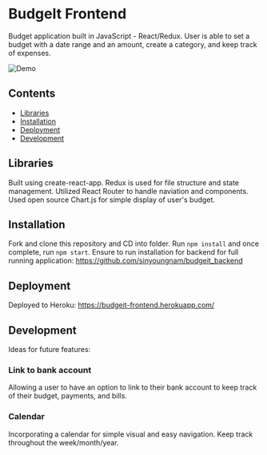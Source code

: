 # BudgeIt Frontend

Budget application built in JavaScript - React/Redux. User is able to set a budget with a date range and an amount, create a category, and keep track of expenses.

![Demo](https://user-images.githubusercontent.com/38287441/51202925-d9073000-18cd-11e9-8e9f-86ce2a8fd0d8.gif)

## Contents

- [Libraries](#libraries)
- [Installation](#installation)
- [Deployment](#deployment)
- [Development](#development)

## Libraries

Built using create-react-app. Redux is used for file structure and state management. Utilized React Router to handle naviation and components. Used open source Chart.js for simple display of user's budget.

## Installation

Fork and clone this repository and CD into folder. Run `npm install` and once complete, run `npm start`. Ensure to run installation for backend for full running application: https://github.com/sinyoungnam/budgeit_backend

## Deployment

Deployed to Heroku: https://budgeit-frontend.herokuapp.com/

## Development

Ideas for future features:

### Link to bank account

Allowing a user to have an option to link to their bank account to keep track of their budget, payments, and bills. 

### Calendar

Incorporating a calendar for simple visual and easy navigation. Keep track throughout the week/month/year.

